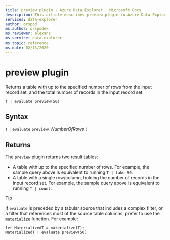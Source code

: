 ```yaml
---
title: preview plugin - Azure Data Explorer | Microsoft Docs
description: This article describes preview plugin in Azure Data Explorer.
services: data-explorer
author: orspod
ms.author: orspodek
ms.reviewer: alexans
ms.service: data-explorer
ms.topic: reference
ms.date: 02/13/2020
---
```

# preview plugin

Returns a table with up to the specified number of rows from the input record set, and the total number of records in the input record set.

```apl
T | evaluate preview(50)
```

## Syntax

`T` `|` `evaluate` `preview(` *NumberOfRows* `)`

## Returns

The `preview` plugin returns two result tables:
* A table with up to the specified number of rows.
  For example, the sample query above is equivalent to running `T | take 50`.
* A table with a single row/column, holding the number of records in the
  input record set.
  For example, the sample query above is equivalent to running `T | count`.

> [!TIP]
> If `evaluate` is preceded by a tabular source that includes a complex filter, or a filter that references most of the source table columns, prefer to use the [`materialize`](materializefunction.md) function. For example:

```apl
let MaterializedT = materialize(T);
MaterializedT | evaluate preview(50)
```